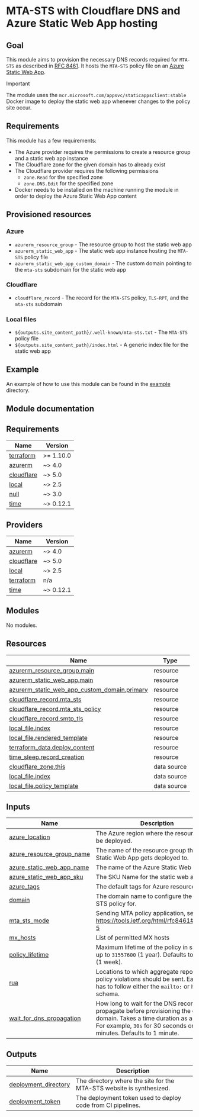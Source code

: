 ﻿# MTA-STS with Cloudflare DNS and Azure Static Web App hosting

## Goal

This module aims to provision the necessary DNS records required for `MTA-STS` as described
in [RFC 8461](https://datatracker.ietf.org/doc/html/rfc8461).
It hosts the `MTA-STS` policy file on
an [Azure Static Web App](https://learn.microsoft.com/en-us/azure/static-web-apps/).

> [!IMPORTANT]  
> The module uses the `mcr.microsoft.com/appsvc/staticappsclient:stable` Docker image to deploy the static web app
> whenever changes to the policy site occur.

## Requirements

This module has a few requirements:

- The Azure provider requires the permissions to create a resource group and a static web app instance
- The Cloudflare zone for the given domain has to already exist
- The Cloudflare provider requires the following permissions
  - `zone.Read` for the specified zone
  - `zone.DNS.Edit` for the specified zone
- Docker needs to be installed on the machine running the module in order to deploy the Azure Static Web App content

## Provisioned resources

### Azure

- `azurerm_resource_group` - The resource group to host the static web app
- `azurerm_static_web_app` - The static web app instance hosting the `MTA-STS` policy file
- `azurerm_static_web_app_custom_domain` - The custom domain pointing to the `mta-sts` subdomain for the static web app

### Cloudflare

- `cloudflare_record` - The record for the `MTA-STS` policy, `TLS-RPT`, and the `mta-sts` subdomain

### Local files

- `${outputs.site_content_path}/.well-known/mta-sts.txt` - The `MTA-STS` policy file
- `${outputs.site_content_path}/index.html` - A generic index file for the static web app

## Example

An example of how to use this module can be found in the [example](./example) directory.

## Module documentation

<!-- BEGIN_TF_DOCS -->
## Requirements

| Name | Version |
|------|---------|
| <a name="requirement_terraform"></a> [terraform](#requirement\_terraform) | >= 1.10.0 |
| <a name="requirement_azurerm"></a> [azurerm](#requirement\_azurerm) | ~> 4.0 |
| <a name="requirement_cloudflare"></a> [cloudflare](#requirement\_cloudflare) | ~> 5.0 |
| <a name="requirement_local"></a> [local](#requirement\_local) | ~> 2.5 |
| <a name="requirement_null"></a> [null](#requirement\_null) | ~> 3.0 |
| <a name="requirement_time"></a> [time](#requirement\_time) | ~> 0.12.1 |

## Providers

| Name | Version |
|------|---------|
| <a name="provider_azurerm"></a> [azurerm](#provider\_azurerm) | ~> 4.0 |
| <a name="provider_cloudflare"></a> [cloudflare](#provider\_cloudflare) | ~> 5.0 |
| <a name="provider_local"></a> [local](#provider\_local) | ~> 2.5 |
| <a name="provider_terraform"></a> [terraform](#provider\_terraform) | n/a |
| <a name="provider_time"></a> [time](#provider\_time) | ~> 0.12.1 |

## Modules

No modules.

## Resources

| Name | Type |
|------|------|
| [azurerm_resource_group.main](https://registry.terraform.io/providers/hashicorp/azurerm/latest/docs/resources/resource_group) | resource |
| [azurerm_static_web_app.main](https://registry.terraform.io/providers/hashicorp/azurerm/latest/docs/resources/static_web_app) | resource |
| [azurerm_static_web_app_custom_domain.primary](https://registry.terraform.io/providers/hashicorp/azurerm/latest/docs/resources/static_web_app_custom_domain) | resource |
| [cloudflare_record.mta_sts](https://registry.terraform.io/providers/cloudflare/cloudflare/latest/docs/resources/record) | resource |
| [cloudflare_record.mta_sts_policy](https://registry.terraform.io/providers/cloudflare/cloudflare/latest/docs/resources/record) | resource |
| [cloudflare_record.smtp_tls](https://registry.terraform.io/providers/cloudflare/cloudflare/latest/docs/resources/record) | resource |
| [local_file.index](https://registry.terraform.io/providers/hashicorp/local/latest/docs/resources/file) | resource |
| [local_file.rendered_template](https://registry.terraform.io/providers/hashicorp/local/latest/docs/resources/file) | resource |
| [terraform_data.deploy_content](https://registry.terraform.io/providers/hashicorp/terraform/latest/docs/resources/data) | resource |
| [time_sleep.record_creation](https://registry.terraform.io/providers/hashicorp/time/latest/docs/resources/sleep) | resource |
| [cloudflare_zone.this](https://registry.terraform.io/providers/cloudflare/cloudflare/latest/docs/data-sources/zone) | data source |
| [local_file.index](https://registry.terraform.io/providers/hashicorp/local/latest/docs/data-sources/file) | data source |
| [local_file.policy_template](https://registry.terraform.io/providers/hashicorp/local/latest/docs/data-sources/file) | data source |

## Inputs

| Name | Description | Type | Default | Required |
|------|-------------|------|---------|:--------:|
| <a name="input_azure_location"></a> [azure\_location](#input\_azure\_location) | The Azure region where the resources will be deployed. | `string` | n/a | yes |
| <a name="input_azure_resource_group_name"></a> [azure\_resource\_group\_name](#input\_azure\_resource\_group\_name) | The name of the resource group the Azure Static Web App gets deployed to. | `string` | n/a | yes |
| <a name="input_azure_static_web_app_name"></a> [azure\_static\_web\_app\_name](#input\_azure\_static\_web\_app\_name) | The name of the Azure Static Web App. | `string` | n/a | yes |
| <a name="input_azure_static_web_app_sku"></a> [azure\_static\_web\_app\_sku](#input\_azure\_static\_web\_app\_sku) | The SKU Name for the static web app. | `string` | `"Free"` | no |
| <a name="input_azure_tags"></a> [azure\_tags](#input\_azure\_tags) | The default tags for Azure resources. | `map(string)` | n/a | yes |
| <a name="input_domain"></a> [domain](#input\_domain) | The domain name to configure the MTA-STS policy for. | `string` | n/a | yes |
| <a name="input_mta_sts_mode"></a> [mta\_sts\_mode](#input\_mta\_sts\_mode) | Sending MTA policy application, see https://tools.ietf.org/html/rfc8461#section-5 | `string` | `"testing"` | no |
| <a name="input_mx_hosts"></a> [mx\_hosts](#input\_mx\_hosts) | List of permitted MX hosts | `list(string)` | n/a | yes |
| <a name="input_policy_lifetime"></a> [policy\_lifetime](#input\_policy\_lifetime) | Maximum lifetime of the policy in seconds, up to `31557600` (1 year). Defaults to `604800` (1 week). | `number` | `604800` | no |
| <a name="input_rua"></a> [rua](#input\_rua) | Locations to which aggregate reports about policy violations should be sent. Each entry has to follow either the `mailto:` or `https:` schema. | `list(string)` | n/a | yes |
| <a name="input_wait_for_dns_propagation"></a> [wait\_for\_dns\_propagation](#input\_wait\_for\_dns\_propagation) | How long to wait for the DNS record to propagate before provisioning the custom domain. Takes a time duration as an input. For example, `30s` for 30 seconds or `5m` for 5 minutes. Defaults to 1 minute. | `string` | `"1m"` | no |

## Outputs

| Name | Description |
|------|-------------|
| <a name="output_deployment_directory"></a> [deployment\_directory](#output\_deployment\_directory) | The directory where the site for the MTA-STS website is synthesized. |
| <a name="output_deployment_token"></a> [deployment\_token](#output\_deployment\_token) | The deployment token used to deploy code from CI pipelines. |
<!-- END_TF_DOCS -->
